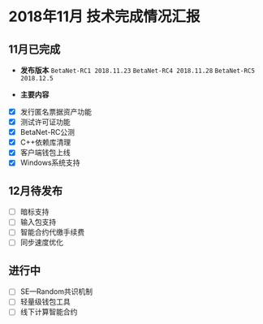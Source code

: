 # 2018年11月 技术完成情况汇报



## 11月已完成
* **发布版本**
  `BetaNet-RC1 2018.11.23`
  `BetaNet-RC4 2018.11.28`
  `BetaNet-RC5 2018.12.5`

* **主要内容**
 - [x] 发行匿名票据资产功能
 - [x] 测试许可证功能
 - [x] BetaNet-RC公测
 - [x] C++依赖库清理
 - [x] 客户端钱包上线
 - [x] Windows系统支持

## 12月待发布
- [ ] 暗标支持
- [ ] 输入包支持
- [ ] 智能合约代缴手续费
- [ ] 同步速度优化

## 进行中
- [ ] SE—Random共识机制
- [ ] 轻量级钱包工具
- [ ] 线下计算智能合约